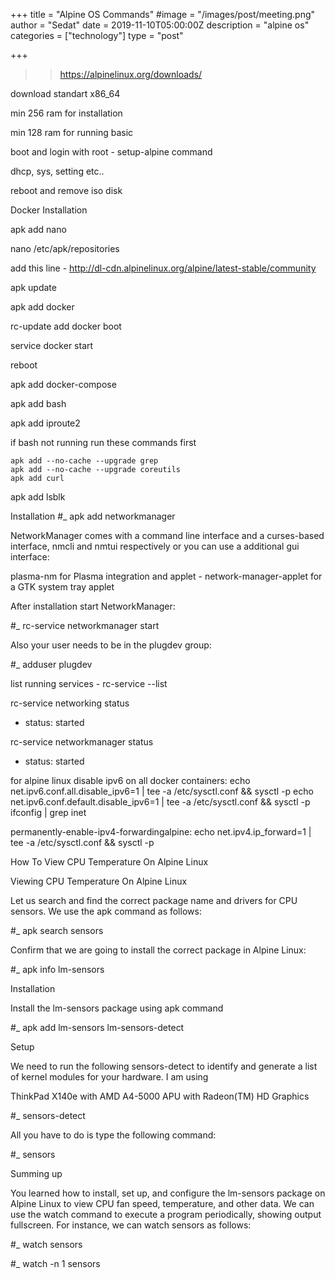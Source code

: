 +++
title = "Alpine OS Commands"
#image = "/images/post/meeting.png"
author = "Sedat"
date = 2019-11-10T05:00:00Z
description = "alpine os"
categories = ["technology"]
type = "post"

+++
>> https://alpinelinux.org/downloads/

download standart x86_64


min 256 ram for installation

min 128 ram for running basic


boot and login with root - setup-alpine command

dhcp, sys, setting etc..

reboot and remove iso disk




Docker Installation

apk add nano

nano /etc/apk/repositories

add this line - http://dl-cdn.alpinelinux.org/alpine/latest-stable/community

apk update

apk add docker

rc-update add docker boot

service docker start

reboot



apk add docker-compose

apk add bash

apk add iproute2




if bash not running run these commands first
```
apk add --no-cache --upgrade grep
apk add --no-cache --upgrade coreutils
apk add curl
```

apk add lsblk













Installation
#_ apk add networkmanager


NetworkManager comes with a command line interface and a curses-based interface, nmcli and nmtui respectively or you can use a additional gui interface:

plasma-nm for Plasma integration and applet - network-manager-applet for a GTK system tray applet

After installation start NetworkManager:

#_ rc-service networkmanager start


Also your user needs to be in the plugdev group:

#_ adduser <YourUsInstallationername> plugdev









list running services - rc-service --list

rc-service networking status
 * status: started

rc-service networkmanager status
 * status: started




for alpine linux disable ipv6 on all docker containers:
echo net.ipv6.conf.all.disable_ipv6=1 | tee -a /etc/sysctl.conf && sysctl -p
echo net.ipv6.conf.default.disable_ipv6=1 | tee -a /etc/sysctl.conf && sysctl -p
ifconfig | grep inet


permanently-enable-ipv4-forwardingalpine:
echo net.ipv4.ip_forward=1 | tee -a /etc/sysctl.conf && sysctl -p




How To View CPU Temperature On Alpine Linux

Viewing CPU Temperature On Alpine Linux

Let us search and find the correct package name and drivers for CPU sensors. We use the apk command as follows:

#_ apk search sensors

Confirm that we are going to install the correct package in Alpine Linux:

#_ apk info lm-sensors


Installation

Install the lm-sensors package using apk command

#_ apk add lm-sensors lm-sensors-detect

Setup

We need to run the following sensors-detect to identify and generate a list of kernel modules for your hardware. I am using 

ThinkPad X140e with AMD A4-5000 APU with Radeon(TM) HD Graphics

#_ sensors-detect

All you have to do is type the following command:

#_ sensors

Summing up

You learned how to install, set up, and configure the lm-sensors package on Alpine Linux to view CPU fan speed, temperature, and other data. We can use the watch command to execute a program periodically, showing output fullscreen. For instance, we can watch sensors as follows:

#_ watch sensors

#_ watch -n 1 sensors








